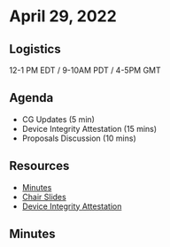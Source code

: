 # April 29, 2022

## Logistics

12-1 PM EDT / 9-10AM PDT / 4-5PM GMT

## Agenda

* CG Updates (5 min)
* Device Integrity Attestation (15 mins)
* Proposals Discussion (10 mins)

## Resources

* [Minutes](https://docs.google.com/document/d/1tGOUoG8qySYBFBSl1qcTBUI5GodXHeChPKdkGIbq9rk/edit?usp=sharing)
* [Chair Slides](https://docs.google.com/presentation/d/1N-CuZ9RCz52qExF0ZxWhfZ5lyW0O3uH92RBeWf0_iXg/edit?usp=sharing)
* [Device Integrity Attestation]()

## Minutes
